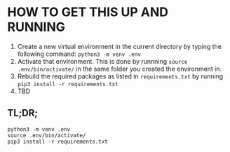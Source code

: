 # HOW TO GET THIS UP AND RUNNING 

1. Create a new virtual environment in the current directory by typing the following command: `python3 -m venv .env`
2. Activate that environment. This is done by runnning `source .env/bin/activate/` in the same folder you created the environment in.
3. Rebuild the required packages as listed in `requirements.txt` by running `pip3 install -r requirements.txt`
4. TBD


## TL;DR;
```shell
python3 -m venv .env
source .env/bin/activate/
pip3 install -r requirements.txt
```